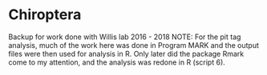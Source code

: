 # Chiroptera
Backup for work done with Willis lab 2016 - 2018
NOTE: For the pit tag analysis, much of the work here was done in Program MARK and the output files were then used for analysis in R. Only later did the package Rmark come to my attention, and the analysis was redone in R (script 6).
